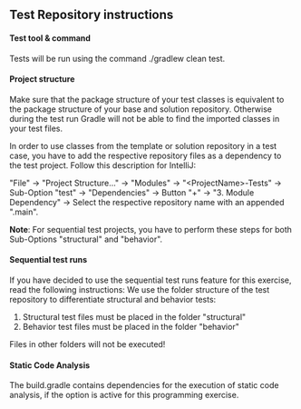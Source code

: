## Test Repository instructions

#### Test tool & command
Tests will be run using the command ./gradlew clean test.

#### Project structure
Make sure that the package structure of your test classes is equivalent to the package structure of your base and solution repository.
Otherwise during the test run Gradle will not be able to find the imported classes in your test files.

In order to use classes from the template or solution repository in a test case, you have to add the respective repository
files as a dependency to the test project. Follow this description for IntelliJ:

"File" -> "Project Structure..." -> "Modules" -> "&lt;ProjectName>-Tests" -> Sub-Option "test" -> "Dependencies" -> Button
"+" -> "3. Module Dependency" -> Select the respective repository name with an appended ".main".

**Note**: For sequential test projects, you have to perform these steps for both Sub-Options "structural" and "behavior".

#### Sequential test runs
If you have decided to use the sequential test runs feature for this exercise, read the following instructions:
We use the folder structure of the test repository to differentiate structural and behavior tests:
1. Structural test files must be placed in the folder "structural"
2. Behavior test files must be placed in the folder "behavior"

Files in other folders will not be executed!

#### Static Code Analysis
The build.gradle contains dependencies for the execution of static code analysis, if the option is active for this programming exercise.
